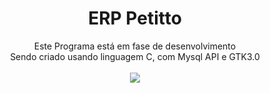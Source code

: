 <div align="center">
<h1>ERP Petitto</h1>
Este Programa está em fase de desenvolvimento<br>
Sendo criado usando linguagem C, com Mysql API e GTK3.0<br>
<br>
<img src="https://raw.githubusercontent.com/Calistu/petitto/master/data/print.png">
</div>
